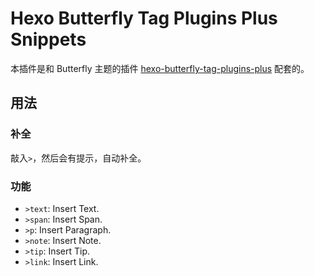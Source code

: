 # Hexo Butterfly Tag Plugins Plus Snippets

本插件是和 Butterfly 主题的插件 [hexo-butterfly-tag-plugins-plus](https://akilar.top/posts/615e2dec/) 配套的。

## 用法

### 补全

敲入`>`，然后会有提示，自动补全。

### 功能

- `>text`: Insert Text.
- `>span`: Insert Span.
- `>p`: Insert Paragraph.
- `>note`: Insert Note.
- `>tip`: Insert Tip.
- `>link`: Insert Link.